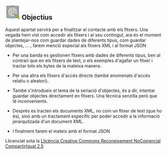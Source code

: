 ## ![](icon_objectives.gif) Objectius

Aquest apartat servirà per a finalitzar el contacte amb els fitxers. Una vegada
hem vist com accedir als fitxers i al seu contingut, ara és el moment de
plantejar-nos com guardar dades de diferents tipus, com guardar objectes, ...
, farem menció especial als fitxers XML i al format JSON

  * Per una banda es gestionen fitxers amb dades de diferents tipus, ben al contrari que en els fitxers de text, o els exemples d'agafar un fitxer i tractar tots els bytes de la mateixa manera.

  * Per una altra els fitxers d'accés directe (també anomenats d'accés relatiu o aleatori).

  * També s'introdueix el tema de la seriació d'objectes, és a dir, intentar guardar objectes directament en fitxers. Una tècnica senzilla però que té inconvenients.

  * Després es tracten els documents XML, no com un fitxer de text (que ho és), sinó amb un tractament específic per poder accedir a la informació jerarquitzada d'un document XML.

  * I finalment farem el mateix amb el format JSON


Llicenciat sota la  [Llicència Creative Commons Reconeixement NoComercial
CompartirIgual 2.5](http://creativecommons.org/licenses/by-nc-sa/2.5/)

